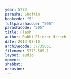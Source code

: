 ```yaml
---
year: 5773
parasha: Shoftim
bookcode: "5"
fullparashacode: "505"
parashacode: "505"
title: Flash
author: Rabbi Eliezer Hirsch
date: 2013-08-10
archivecode: 57735051
filename: 5773-505-1
layout: audio
moment: 
shabbat: 
occasion: 
---
```

